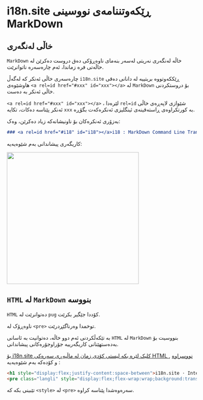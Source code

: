 # i18n.site ڕێکەوتننامەی نووسینی MarkDown

## خاڵی لەنگەری

`MarkDown` خاڵە لەنگەری نەریتی لەسەر بنەمای ناوەڕۆکی دەق دروست دەکرێن لە حاڵەتی فرە زماندا، ئەم چارەسەرە ناتوانرێت.

چارەسەری خاڵی ئەنکر کە لەگەڵ `i18n.site` ڕێککەوتووە بریتییە لە دانانی دەقی هاوشێوەی `<a rel=id href="#xxx" id="xxx"></a>` لە `MarkDown` بۆ دروستکردنی خاڵی ئەنکر بە دەست.

`<a rel=id href="#xxx" id="xxx"></a>` ، لێرەدا `rel=id` شێوازی لاپەڕەی خاڵی ئەنکر پێناسە دەکات، تکایە `xxx` بە کورتکراوەی ڕاستەقینەی ئینگلیزی ئەنکرەکەت بگۆڕە.

بەزۆری ئەنکرەکان بۆ ناونیشانەکە زیاد دەکرێن، وەک:

```md
### <a rel=id href="#i18" id="i18"></a>i18 : MarkDown Command Line Translation Tool
```

کاریگەری پیشاندانی بەم شێوەیەیە:

<img src="//p.3ti.site/1721381136.avif" width="350">

## `HTML` لە `MarkDown` بنووسە

`HTML` دەتوانرێت لە `pug` کۆددا جێگیر بکرێت.

ناوەڕۆک لە `<pre>` توخمدا وەرناگێڕدرێت.

بە تێکەڵکردنی ئەم دوو خاڵە، دەتوانیت بە ئاسانی `HTML` لە `MarkDown` بنووسیت بۆ بەدەستهێنانی کاریگەرییە جۆراوجۆرەکانی پیشاندانی.

[بۆ i18n.site کلیک لێرە بکە لیستی کۆدی زمان لە ماڵپەڕی سەرەکی HTML نووسراوە](//raw.githubusercontent.com/i18n-site/md/main/zh/README.md) , و کۆدەکە بەم شێوەیەیە :

```html
<h1 style="display:flex;justify-content:space-between">i18n.site ⋅ International Solutions<img src="//p.3ti.site/logo.svg" style="user-select:none;margin-top:-1px;width:42px"></h1>
<pre class="langli" style="display:flex;flex-wrap:wrap;background:transparent;border:1px solid #eee;font-size:12px;box-shadow:0 0 3px inset #eee;padding:12px 5px 4px 12px;justify-content:space-between;"><style>pre.langli i{font-weight:300;font-family:s;margin-right:2px;margin-bottom:8px;font-style:normal;color:#666;border-bottom:1px dashed #ccc;}</style><i>English</i><i>简体中文</i><i>Deutsch</i> … …</pre>
```

تێبینی بکە کە `<style>` لە `<pre>` سەرەوەشدا پێناسە کراوە.